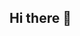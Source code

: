 ## Hi there 👋

<!--
**QPSI-Academic/QPSI-Academic** is a ✨ _special_ ✨ repository because its `README.md` (this file) appears on your GitHub profile.

Here are some ideas to get you started:

- 🔭 I’m currently working on a humanitarian project
- 🌱 I’m currently learning quantum physics and quantum biology
- 👯 I’m looking to collaborate on my humanitarian project
- 🤔 I’m looking for help with ...
- 💬 Ask me anything about psychic abilities
- 📫 How to reach me: Please read contact.detail for more detail
-->
